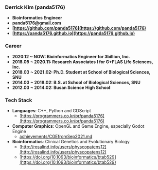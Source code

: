 ### Derrick Kim (panda5176)
- **Bioinformatics Engineer**
- **panda5176@gmail.com**
- **[https://github.com/panda5176](https://github.com/panda5176)**
- **[https://panda5176.github.io](https://panda5176.github.io)**

### Career
- **2020.12 ~ NOW: Bioinformatics Engineer for 3billion, Inc.**
- **2018.05 ~ 2020.11: Research Associates I for G+FLAS Life Sciences, Inc.**
- **2018.03 ~ 2021.02: Ph.D. Student at School of Biological Sciences, SNU**
- **2014.03 ~ 2018.02: B.S. at School of Biological Sciences, SNU**
- **2012.03 ~ 2014.02: Busan Science High School**

### Tech Stack
- **Languages**: C++, Python and GDScript
  - [https://programmers.co.kr/pr/panda5176](https://programmers.co.kr/pr/panda5176)
- **Computer Graphics**: OpenGL and Game Engine, especially Godot Engine
  - [achievements/CGEfromSep2021.md](https://github.com/panda5176/panda5176/blob/main/achievements/CGEfromSep2021.md)
- **Bioinformatics**: Clinical Genetics and Evolutionary Biology
  - [http://rosalind.info/users/physcopatens12](http://rosalind.info/users/physcopatens12)
  - [https://doi.org/10.1093/bioinformatics/btab529](https://doi.org/10.1093/bioinformatics/btab529)
